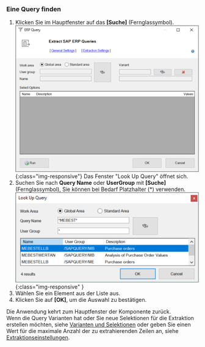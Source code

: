 ### Eine Query finden
1. Klicken Sie im Hauptfenster auf das **[Suche]** (Fernglassymbol). 
![SAPQuery-01](/img/content/SAPQuery-01.png){:class="img-responsive"}
Das Fenster "Look Up Query" öffnet sich.
2. Suchen Sie nach **Query Name** oder **UserGroup** mit **[Suche]** (Fernglassymbol), Sie können bei Bedarf Platzhalter (*) verwenden.
![Query-Search](/img/content/Query-Search.png){:class="img-responsive" }
3. Wählen Sie ein Element aus der Liste aus. 
4. Klicken Sie auf **[OK]**, um die Auswahl zu bestätigen. 

Die Anwendung kehrt zum Hauptfenster der Komponente zurück.<br>
Wenn die Query Varianten hat oder Sie neue Selektionen für die Extraktion erstellen möchten, siehe [Varianten und Selektionen](./variant-selections) oder geben Sie einen Wert für die maximale Anzahl der zu extrahierenden Zeilen an, siehe [Extraktionseinstellungen](./query-extraktionseinstellungen).
